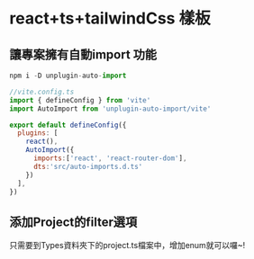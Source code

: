 # react+ts+tailwindCss 樣板
## 讓專案擁有自動import 功能
```javascript
npm i -D unplugin-auto-import

//vite.config.ts
import { defineConfig } from 'vite'
import AutoImport from 'unplugin-auto-import/vite'

export default defineConfig({
  plugins: [
    react(),
    AutoImport({
      imports:['react', 'react-router-dom'],
      dts:'src/auto-imports.d.ts'
    })
  ],
})
```
## 添加Project的filter選項
只需要到Types資料夾下的project.ts檔案中，增加enum就可以囉~!
